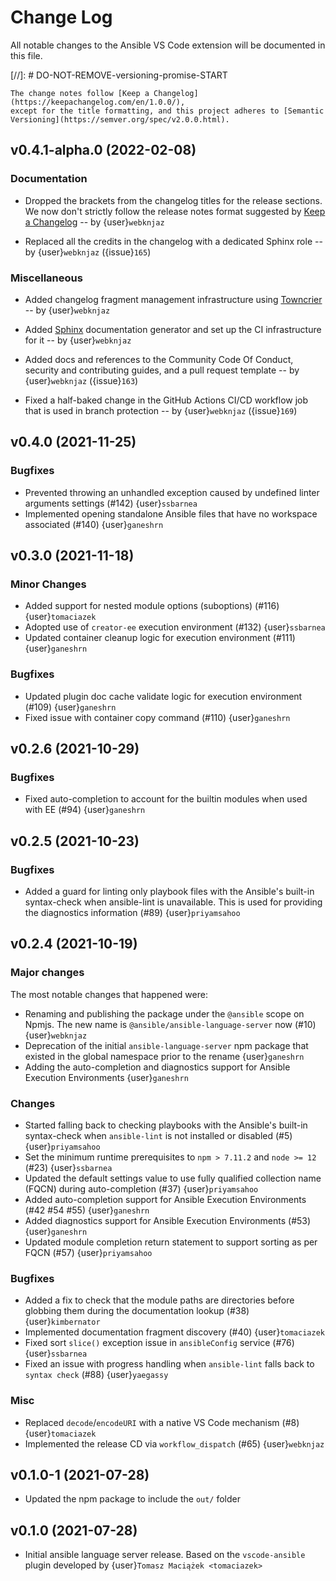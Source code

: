 <!-- markdownlint-disable no-duplicate-heading no-multiple-blanks -->

# Change Log

All notable changes to the Ansible VS Code extension will be documented in this
file.

[//]: # DO-NOT-REMOVE-versioning-promise-START

```{note}
The change notes follow [Keep a Changelog](https://keepachangelog.com/en/1.0.0/),
except for the title formatting, and this project adheres to [Semantic
Versioning](https://semver.org/spec/v2.0.0.html).
```

<!--
Do *NOT* manually add changelog entries here!
This changelog is managed by Towncrier and is built at release time.
See https://als.rtfd.io/en/latest/contributing/guidelines#adding-change-notes-with-your-prs
for details. Or read
https://github.com/ansible/ansible-language-server/tree/main/docs/changelog-fragments.d#adding-change-notes-with-your-prs
-->

<!-- towncrier release notes start -->


## v0.4.1-alpha.0 (2022-02-08)

### Documentation

* Dropped the brackets from the changelog titles for the release sections.
  We now don't strictly follow the release notes format suggested by
  [Keep a Changelog][keepachangelog] -- by {user}`webknjaz`

  [keepachangelog]: https://keepachangelog.com/en/1.1.0/
  ({issue}`164`)
* Replaced all the credits in the changelog with a dedicated Sphinx role
  -- by {user}`webknjaz`
  ({issue}`165`)

### Miscellaneous

* Added changelog fragment management infrastructure using [Towncrier][towncrier]
  -- by {user}`webknjaz`

  [towncrier]: https://github.com/twisted/towncrier
  ({issue}`158`,
  {issue}`198`,
  {issue}`201`,
  {issue}`202`,
  {issue}`204`,
  {issue}`208`,
  {issue}`210`)
* Added [Sphinx][sphinx] documentation generator and set up the CI
  infrastructure for it -- by {user}`webknjaz`

  [sphinx]: https://github.com/twisted/towncrier
  ({issue}`161`)
* Added docs and references to the Community Code Of Conduct, security and
  contributing guides, and a pull request template -- by {user}`webknjaz`
  ({issue}`163`)
* Fixed a half-baked change in the GitHub Actions CI/CD workflow job
  that is used in branch protection -- by {user}`webknjaz`
  ({issue}`169`)


## v0.4.0 (2021-11-25)

### Bugfixes

- Prevented throwing an unhandled exception caused by undefined linter arguments
  settings (#142) {user}`ssbarnea`
- Implemented opening standalone Ansible files that have no workspace associated
  (#140) {user}`ganeshrn`

## v0.3.0 (2021-11-18)

### Minor Changes

- Added support for nested module options (suboptions) (#116) {user}`tomaciazek`
- Adopted use of `creator-ee` execution environment (#132) {user}`ssbarnea`
- Updated container cleanup logic for execution environment (#111)
  {user}`ganeshrn`

### Bugfixes

- Updated plugin doc cache validate logic for execution environment (#109)
  {user}`ganeshrn`
- Fixed issue with container copy command (#110) {user}`ganeshrn`

## v0.2.6 (2021-10-29)

### Bugfixes

- Fixed auto-completion to account for the builtin modules when used with EE
  (#94) {user}`ganeshrn`

## v0.2.5 (2021-10-23)

### Bugfixes

- Added a guard for linting only playbook files with the Ansible's built-in
  syntax-check when ansible-lint is unavailable. This is used for providing the
  diagnostics information (#89) {user}`priyamsahoo`

## v0.2.4 (2021-10-19)

### Major changes

The most notable changes that happened were:

- Renaming and publishing the package under the `@ansible` scope on Npmjs. The
  new name is `@ansible/ansible-language-server` now (#10) {user}`webknjaz`
- Deprecation of the initial `ansible-language-server` npm package that existed
  in the global namespace prior to the rename {user}`ganeshrn`
- Adding the auto-completion and diagnostics support for Ansible Execution
  Environments {user}`ganeshrn`

### Changes

- Started falling back to checking playbooks with the Ansible's built-in
  syntax-check when `ansible-lint` is not installed or disabled (#5)
  {user}`priyamsahoo`
- Set the minimum runtime prerequisites to `npm > 7.11.2` and `node >= 12` (#23)
  {user}`ssbarnea`
- Updated the default settings value to use fully qualified collection name
  (FQCN) during auto-completion (#37) {user}`priyamsahoo`
- Added auto-completion support for Ansible Execution Environments (#42 #54 #55)
  {user}`ganeshrn`
- Added diagnostics support for Ansible Execution Environments (#53)
  {user}`ganeshrn`
- Updated module completion return statement to support sorting as per FQCN
  (#57) {user}`priyamsahoo`

### Bugfixes

- Added a fix to check that the module paths are directories before globbing
  them during the documentation lookup (#38) {user}`kimbernator`
- Implemented documentation fragment discovery (#40) {user}`tomaciazek`
- Fixed sort `slice()` exception issue in `ansibleConfig` service (#76)
  {user}`ssbarnea`
- Fixed an issue with progress handling when `ansible-lint` falls back to
  `syntax check` (#88) {user}`yaegassy`

### Misc

- Replaced `decode`/`encodeURI` with a native VS Code mechanism (#8)
  {user}`tomaciazek`
- Implemented the release CD via `workflow_dispatch` (#65) {user}`webknjaz`

## v0.1.0-1 (2021-07-28)

- Updated the npm package to include the `out/` folder

## v0.1.0 (2021-07-28)

- Initial ansible language server release. Based on the `vscode-ansible` plugin
  developed by {user}`Tomasz Maciążek <tomaciazek>`
